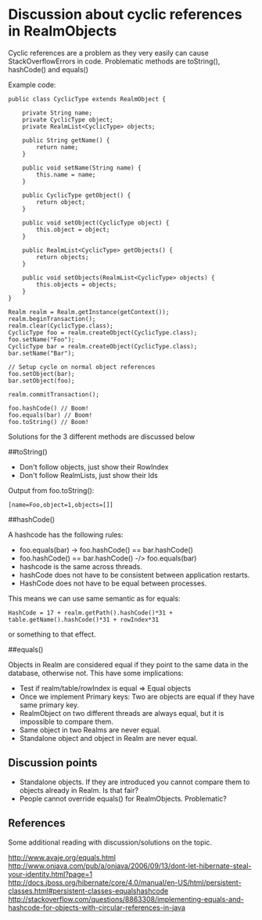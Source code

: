 # Discussion about cyclic references in RealmObjects

Cyclic references are a problem as they very easily can cause StackOverflowErrors in code.
Problematic methods are toString(), hashCode() and equals()

Example code:

    public class CyclicType extends RealmObject {

        private String name;
        private CyclicType object;
        private RealmList<CyclicType> objects;

        public String getName() {
            return name;
        }

        public void setName(String name) {
            this.name = name;
        }

        public CyclicType getObject() {
            return object;
        }

        public void setObject(CyclicType object) {
            this.object = object;
        }

        public RealmList<CyclicType> getObjects() {
            return objects;
        }

        public void setObjects(RealmList<CyclicType> objects) {
            this.objects = objects;
        }
    }

    Realm realm = Realm.getInstance(getContext());
    realm.beginTransaction();
    realm.clear(CyclicType.class);
    CyclicType foo = realm.createObject(CyclicType.class);
    foo.setName("Foo");
    CyclicType bar = realm.createObject(CyclicType.class);
    bar.setName("Bar");

    // Setup cycle on normal object references
    foo.setObject(bar);
    bar.setObject(foo);

    realm.commitTransaction();

    foo.hashCode() // Boom!
    foo.equals(bar) // Boom!
    foo.toString() // Boom!


Solutions for the 3 different methods are discussed below

##toString()

- Don't follow objects, just show their RowIndex
- Don't follow RealmLists, just show their Ids

Output from foo.toString():

    [name=Foo,object=1,objects=[]]


##hashCode()

A hashcode has the following rules:

- foo.equals(bar) -> foo.hashCode() == bar.hashCode()
- foo.hashCode() == bar.hashCode() -/> foo.equals(bar)
- hashcode is the same across threads.
- hashCode does not have to be consistent between application restarts.
- HashCode does not have to be equal between processes.

This means we can use same semantic as for equals:

    HashCode = 17 + realm.getPath().hashCode()*31 + table.getName().hashCode()*31 + rowIndex*31

or something to that effect.

##equals()

Objects in Realm are considered equal if they point to the same data in the database, otherwise not.
This have some implications:

- Test if realm/table/rowIndex is equal => Equal objects
- Once we implement Primary keys: Two are objects are equal if they have same primary key.
- RealmObject on two different threads are always equal, but it is impossible to compare them.
- Same object in two Realms are never equal.
- Standalone object and object in Realm are never equal.


## Discussion points

- Standalone objects. If they are introduced you cannot compare them to objects already in Realm. Is that fair?
- People cannot override equals() for RealmObjects. Problematic?


## References

Some additional reading with discussion/solutions on the topic.

http://www.avaje.org/equals.html
http://www.onjava.com/pub/a/onjava/2006/09/13/dont-let-hibernate-steal-your-identity.html?page=1
http://docs.jboss.org/hibernate/core/4.0/manual/en-US/html/persistent-classes.html#persistent-classes-equalshashcode
http://stackoverflow.com/questions/8863308/implementing-equals-and-hashcode-for-objects-with-circular-references-in-java

